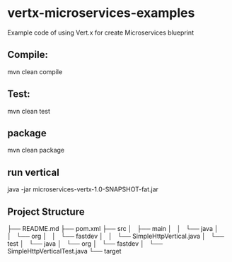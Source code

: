 # vertx-microservices-examples
Example code of using Vert.x for create Microservices blueprint 

## Compile:

mvn clean compile

## Test:

mvn clean test

## package

mvn clean package

## run vertical

java -jar microservices-vertx-1.0-SNAPSHOT-fat.jar 

## Project Structure

├── README.md
├── pom.xml
├── src
│   ├── main
│   │   └── java
│   │       └── org
│   │           └── fastdev
│   │               └── SimpleHttpVertical.java
│   └── test
│       └── java
│           └── org
│               └── fastdev
│                   └── SimpleHttpVerticalTest.java
└── target
